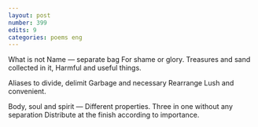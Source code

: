```yaml
---
layout: post
number: 399
edits: 9
categories: poems eng
---
```


What is not Name — separate bag
For shame or glory.
Treasures and sand collected in it,
Harmful and useful things.

Aliases to divide, delimit
Garbage and necessary
Rearrange
Lush and convenient. 

Body, soul and spirit —
Different properties. 
Three in one without any separation
Distribute at the finish according to importance.
